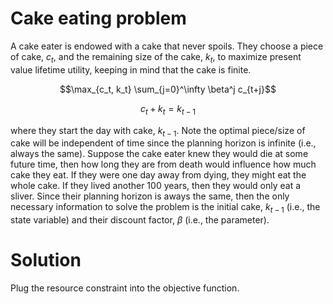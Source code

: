 
# Cake eating problem

A cake eater is endowed with a cake that never spoils. They choose a piece of cake, $c_t$, and the remaining size of the cake, $k_t$, to maximize present value lifetime utility, keeping in mind that the cake is finite.

$$\max_{c_t, k_t} \sum_{j=0}^\infty \beta^j c_{t+j}$$

$$ c_t + k_t = k_{t-1}$$

where they start the day with cake, $k_{t-1}$. Note the optimal piece/size of cake will be independent of time since the planning horizon is infinite (i.e., always the same). Suppose the cake eater knew they would die at some future time, then how long they are from death would influence how much cake they eat. If they were one day away from dying, they might eat the whole cake. If they lived another 100 years, then they would only eat a sliver. Since their planning horizon is aways the same, then the only necessary information to solve the problem is the initial cake, $k_{t-1}$ (i.e., the state variable) and their discount factor, $\beta$ (i.e., the parameter). 

# Solution

Plug the resource constraint into the objective function.